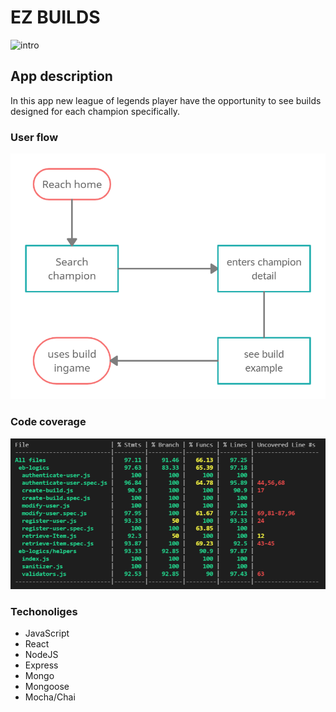 # EZ BUILDS

![intro](https://media3.giphy.com/media/tM76xlB5idOYRwB0wR/giphy.gif?cid=ecf05e47bxthb7mcs6g3hod8c1o5vrdpj6cuzxmx2xdkjt39&rid=giphy.gif&ct=g)

## App description

In this app new league of legends player have the opportunity to see builds designed for each champion specifically.

### User flow

![user flow](./images/flow2.png)

### Code coverage

![code coverage](./images/codeCoverage.png)


### Techonoliges

- JavaScript
- React
- NodeJS
- Express
- Mongo
- Mongoose
- Mocha/Chai